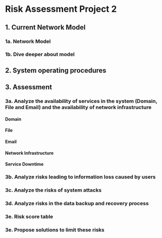 # Risk Assessment Project 2
## 1. Current Network Model
### 1a. Network Model
### 1b. Dive deeper about model
## 2. System operating procedures
## 3. Assessment
### 3a. Analyze the availability of services in the system (Domain, File and Email) and the availability of network infrastructure
#### Domain
#### File
#### Email
#### Network Infrastructure
#### Service Downtime
### 3b. Analyze risks leading to information loss caused by users
### 3c. Analyze the risks of system attacks
### 3d. Analyze risks in the data backup and recovery process
### 3e. Risk score table
### 3e. Propose solutions to limit these risks
